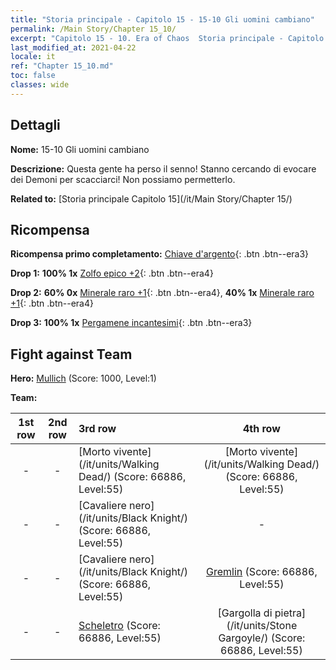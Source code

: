 ```yaml
---
title: "Storia principale - Capitolo 15 - 15-10 Gli uomini cambiano"
permalink: /Main Story/Chapter 15_10/
excerpt: "Capitolo 15 - 10. Era of Chaos  Storia principale - Capitolo 15_10. 15-10 Gli uomini cambiano"
last_modified_at: 2021-04-22
locale: it
ref: "Chapter 15_10.md"
toc: false
classes: wide
---
```


## Dettagli

 **Nome:** 15-10 Gli uomini cambiano

 **Descrizione:** Questa gente ha perso il senno! Stanno cercando di evocare dei Demoni per scacciarci! Non possiamo permetterlo.

 **Related to:** [Storia principale Capitolo 15](/it/Main Story/Chapter 15/)

## Ricompensa

 **Ricompensa primo completamento:** [Chiave d'argento](/ItemsIT/con_693/){: .btn .btn--era3}

 **Drop 1:** **100% 1x** [Zolfo epico +2](/ItemsIT/mat_50/){: .btn .btn--era4}

 **Drop 2:** **60% 0x** [Minerale raro +1](/ItemsIT/mat_40/){: .btn .btn--era4}, **40% 1x** [Minerale raro +1](/ItemsIT/mat_40/){: .btn .btn--era4}

 **Drop 3:** **100% 1x** [Pergamene incantesimi](/ItemsIT/con_694/){: .btn .btn--era3}


## Fight against Team
 **Hero:** [Mullich](/it/heroes/Mullich/) (Score: 1000, Level:1)

 **Team:**


  | 1st row | 2nd row | 3rd row | 4th row |
  |:----:|:----:|:----|:----:|
  | - | - | [Morto vivente](/it/units/Walking Dead/) (Score: 66886, Level:55)  | [Morto vivente](/it/units/Walking Dead/) (Score: 66886, Level:55)  |
  | - | - | [Cavaliere nero](/it/units/Black Knight/) (Score: 66886, Level:55)  | - |
  | - | - | [Cavaliere nero](/it/units/Black Knight/) (Score: 66886, Level:55)  | [Gremlin](/it/units/Gremlin/) (Score: 66886, Level:55)  |
  | - | - | [Scheletro](/it/units/Skeleton/) (Score: 66886, Level:55)  | [Gargolla di pietra](/it/units/Stone Gargoyle/) (Score: 66886, Level:55)  |


